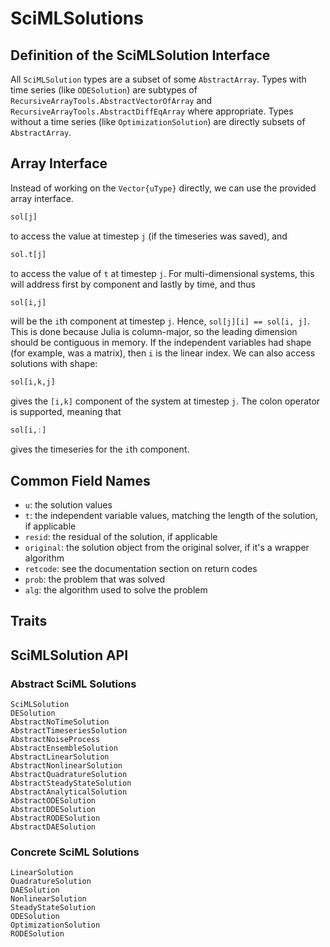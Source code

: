 # SciMLSolutions

## Definition of the SciMLSolution Interface

All `SciMLSolution` types are a subset of some `AbstractArray`. Types with time series
(like `ODESolution`) are subtypes of `RecursiveArrayTools.AbstractVectorOfArray` and 
`RecursiveArrayTools.AbstractDiffEqArray` where appropriate. Types without a time series
(like `OptimizationSolution`) are directly subsets of `AbstractArray`. 

## Array Interface

Instead of working on the `Vector{uType}` directly, we can use the provided
array interface.

```julia
sol[j]
```

to access the value at timestep `j` (if the timeseries was saved), and

```julia
sol.t[j]
```

to access the value of `t` at timestep `j`. For multi-dimensional systems, this
will address first by component and lastly by time, and thus

```julia
sol[i,j]
```

will be the `i`th component at timestep `j`. Hence, `sol[j][i] == sol[i, j]`. This is done because Julia is column-major, so the leading dimension should be contiguous in memory. If the independent variables had shape
(for example, was a matrix), then `i` is the linear index. We can also access
solutions with shape:

```julia
sol[i,k,j]
```

gives the `[i,k]` component of the system at timestep `j`. The colon operator is
supported, meaning that

```julia
sol[i,:]
```

gives the timeseries for the `i`th component.

## Common Field Names

- `u`: the solution values
- `t`: the independent variable values, matching the length of the solution, if applicable
- `resid`: the residual of the solution, if applicable
- `original`: the solution object from the original solver, if it's a wrapper algorithm
- `retcode`: see the documentation section on return codes
- `prob`: the problem that was solved
- `alg`: the algorithm used to solve the problem

## Traits

## SciMLSolution API

### Abstract SciML Solutions

```@docs
SciMLSolution
DESolution
AbstractNoTimeSolution
AbstractTimeseriesSolution
AbstractNoiseProcess
AbstractEnsembleSolution
AbstractLinearSolution
AbstractNonlinearSolution
AbstractQuadratureSolution
AbstractSteadyStateSolution
AbstractAnalyticalSolution
AbstractODESolution
AbstractDDESolution
AbstractRODESolution
AbstractDAESolution
```

### Concrete SciML Solutions

```@docs
LinearSolution
QuadratureSolution
DAESolution
NonlinearSolution
SteadyStateSolution
ODESolution
OptimizationSolution
RODESolution
```